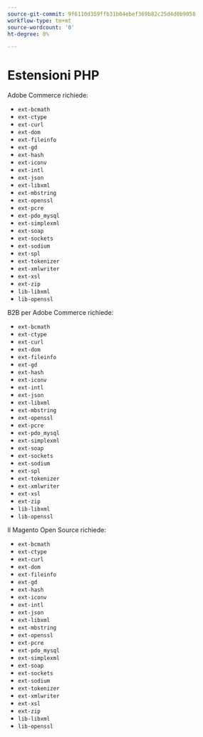 ```yaml
---
source-git-commit: 9f6110d359ffb31b04ebef369b82c25d4d0b9058
workflow-type: tm+mt
source-wordcount: '0'
ht-degree: 0%

---
```

# Estensioni PHP

Adobe Commerce richiede:

- `ext-bcmath`
- `ext-ctype`
- `ext-curl`
- `ext-dom`
- `ext-fileinfo`
- `ext-gd`
- `ext-hash`
- `ext-iconv`
- `ext-intl`
- `ext-json`
- `ext-libxml`
- `ext-mbstring`
- `ext-openssl`
- `ext-pcre`
- `ext-pdo_mysql`
- `ext-simplexml`
- `ext-soap`
- `ext-sockets`
- `ext-sodium`
- `ext-spl`
- `ext-tokenizer`
- `ext-xmlwriter`
- `ext-xsl`
- `ext-zip`
- `lib-libxml`
- `lib-openssl`

B2B per Adobe Commerce richiede:

- `ext-bcmath`
- `ext-ctype`
- `ext-curl`
- `ext-dom`
- `ext-fileinfo`
- `ext-gd`
- `ext-hash`
- `ext-iconv`
- `ext-intl`
- `ext-json`
- `ext-libxml`
- `ext-mbstring`
- `ext-openssl`
- `ext-pcre`
- `ext-pdo_mysql`
- `ext-simplexml`
- `ext-soap`
- `ext-sockets`
- `ext-sodium`
- `ext-spl`
- `ext-tokenizer`
- `ext-xmlwriter`
- `ext-xsl`
- `ext-zip`
- `lib-libxml`
- `lib-openssl`

Il Magento Open Source richiede:

- `ext-bcmath`
- `ext-ctype`
- `ext-curl`
- `ext-dom`
- `ext-fileinfo`
- `ext-gd`
- `ext-hash`
- `ext-iconv`
- `ext-intl`
- `ext-json`
- `ext-libxml`
- `ext-mbstring`
- `ext-openssl`
- `ext-pcre`
- `ext-pdo_mysql`
- `ext-simplexml`
- `ext-soap`
- `ext-sockets`
- `ext-sodium`
- `ext-tokenizer`
- `ext-xmlwriter`
- `ext-xsl`
- `ext-zip`
- `lib-libxml`
- `lib-openssl`
